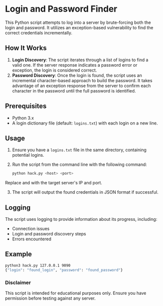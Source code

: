 # Login and Password Finder

This Python script attempts to log into a server by brute-forcing both the login and password. It utilizes an exception-based vulnerability to find the correct credentials incrementally.

## How It Works

1. **Login Discovery**: The script iterates through a list of logins to find a valid one. If the server response indicates a password error or exception, the login is considered correct.
2. **Password Discovery**: Once the login is found, the script uses an incremental character-based approach to build the password. It takes advantage of an exception response from the server to confirm each character in the password until the full password is identified.

## Prerequisites

- Python 3.x
- A login dictionary file (default: `logins.txt`) with each login on a new line.

## Usage

1. Ensure you have a `logins.txt` file in the same directory, containing potential logins.
2. Run the script from the command line with the following command:

   ```bash
   python hack.py <host> <port>
Replace <host> and <port> with the target server's IP and port.

3. The script will output the found credentials in JSON format if successful.

## Logging

The script uses logging to provide information about its progress, including:

- Connection issues
- Login and password discovery steps
- Errors encountered

## Example
```bash
python3 hack.py 127.0.0.1 9090
{"login": "found_login", "password": "found_password"}
```

### Disclaimer
This script is intended for educational purposes only. Ensure you have permission before testing against any server.